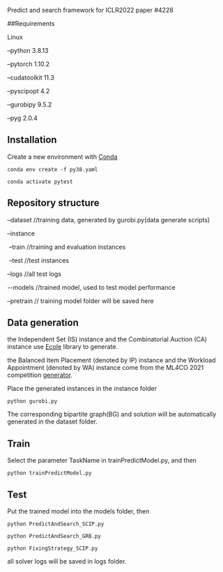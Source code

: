 Predict and search framework for ICLR2022 paper #4228

##Requirements

Linux

–python 3.8.13

–pytorch 1.10.2

–cudatoolkit 11.3

–pyscipopt 4.2

–gurobipy  9.5.2

–pyg 2.0.4

## Installation

Create a new environment with [Conda](https://docs.conda.io/en/latest/)

```
conda env create -f py38.yaml

conda activate pytest
```



## Repository structure

–dataset  //training data, generated by gurobi.py(data generate scripts)

–instance

​	–train //training and evaluation instances 

​	–test  //test instances

–logs    //all test logs

--models  //trained model,  used to test model performance

–pretrain // training model folder will be saved here

## Data generation

the Independent Set (IS) instance  and the Combinatorial Auction (CA) instance  use [Ecole](https://www.ecole.ai/) library to generate.

the Balanced Item Placement (denoted by IP) instance and the Workload Appointment (denoted by WA) instance come from the ML4CO 2021 competition [generator](https://github.com/ds4dm/ml4co-competition-hidden). 

Place the generated instances in the instance folder

```
python gurobi.py
```

The corresponding bipartite graph(BG) and solution will be automatically generated in the dataset folder.

## Train 

Select the parameter TaskName in trainPredictModel.py, and then

```
python trainPredictModel.py
```

## Test

Put the trained model into the models folder, then

```
python PredictAndSearch_SCIP.py

python PredictAndSearch_GRB.py

python FixingStrategy_SCIP.py
```

all solver logs will be saved in logs folder.

